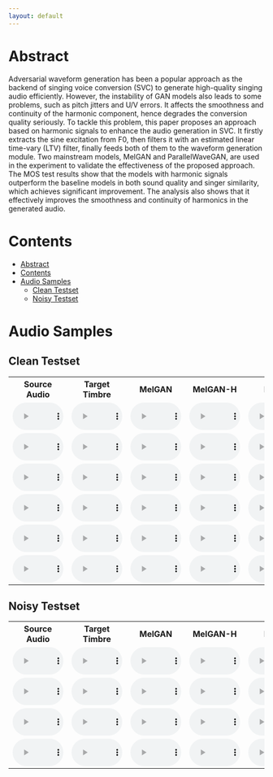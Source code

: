 ```yaml
---
layout: default
---
```


# Abstract
Adversarial waveform generation has been a popular approach as the backend of singing voice conversion (SVC) to generate high-quality singing audio efficiently. However, the instability of GAN models also leads to some problems, such as pitch jitters and U/V errors. It affects the smoothness and continuity of the harmonic component, hence degrades the conversion quality seriously. To tackle this problem, this paper proposes an approach based on harmonic signals to enhance the audio generation in SVC. It firstly extracts the sine excitation from F0, then filters it with an estimated linear time-vary (LTV) filter, finally feeds both of them to the waveform generation module. Two mainstream models, MelGAN and ParallelWaveGAN, are used in the experiment to validate the effectiveness of the proposed approach. The MOS test results show that the models with harmonic signals outperform the baseline models in both sound quality and singer similarity, which achieves significant improvement. The analysis also shows that it effectively improves the smoothness and continuity of harmonics in the generated audio.

# Contents
- [Abstract](#abstract)
- [Contents](#contents)
- [Audio Samples](#audio-samples)
  - [Clean Testset](#clean-testset)
  - [Noisy Testset](#noisy-testset)

# Audio Samples

## Clean Testset

<table align="center">
    <tr><th style="text-align:center">Source Audio</th><th style="text-align:center">Target Timbre</th><th style="text-align:center">MelGAN</th><th style="text-align:center">MelGAN-H</th><th style="text-align:center">PWG</th><th style="text-align:center">PWG-S</th><th style="text-align:center">PWG-H</th></tr>
    <tr>
        <td style="word-wrap:break-word;text-align:center">
            <audio controls style="width: 100px;text-align:center"><source src="./sample/source/F001_01-04.wav"></audio>
        </td>
        <td style="word-wrap:break-word;text-align:center">
            <audio controls style="width: 100px;text-align:center"><source src="./sample/target/F001_01-04.wav"></audio>
        </td>
        <td style="word-wrap:break-word;text-align:center">
            <audio controls style="width: 100px;text-align:center"><source src="./sample/melgan/F001_01-04.wav"></audio>
        </td>
        <td style="word-wrap:break-word;text-align:center">
            <audio controls style="width: 100px;text-align:center"><source src="./sample/melgan_h/F001_01-04.wav"></audio>
        </td>
        <td style="word-wrap:break-word;text-align:center">
            <audio controls style="width: 100px;text-align:center"><source src="./sample/pwg/F001_01-04.wav"></audio>
        </td>
        <td style="word-wrap:break-word;text-align:center">
            <audio controls style="width: 100px;text-align:center"><source src="./sample/pwg_s/F001_01-04.wav"></audio>
        </td>
        <td style="word-wrap:break-word;text-align:center">
            <audio controls style="width: 100px;text-align:center"><source src="./sample/pwg_h/F001_01-04.wav"></audio>
        </td>
    </tr>
    <tr>
        <td style="word-wrap:break-word;text-align:center">
            <audio controls style="width: 100px;text-align:center"><source src="./sample/source/F002_01-08.wav"></audio>
        </td>
        <td style="word-wrap:break-word;text-align:center">
            <audio controls style="width: 100px;text-align:center"><source src="./sample/target/F002_01-08.wav"></audio>
        </td>
        <td style="word-wrap:break-word;text-align:center">
            <audio controls style="width: 100px;text-align:center"><source src="./sample/melgan/F002_01-08.wav"></audio>
        </td>
        <td style="word-wrap:break-word;text-align:center">
            <audio controls style="width: 100px;text-align:center"><source src="./sample/melgan_h/F002_01-08.wav"></audio>
        </td>
        <td style="word-wrap:break-word;text-align:center">
            <audio controls style="width: 100px;text-align:center"><source src="./sample/pwg/F002_01-08.wav"></audio>
        </td>
        <td style="word-wrap:break-word;text-align:center">
            <audio controls style="width: 100px;text-align:center"><source src="./sample/pwg_s/F002_01-08.wav"></audio>
        </td>
        <td style="word-wrap:break-word;text-align:center">
            <audio controls style="width: 100px;text-align:center"><source src="./sample/pwg_h/F002_01-08.wav"></audio>
        </td>
    </tr>
    <tr>
        <td style="word-wrap:break-word;text-align:center">
            <audio controls style="width: 100px;text-align:center"><source src="./sample/source/F003_01-01.wav"></audio>
        </td>
        <td style="word-wrap:break-word;text-align:center">
            <audio controls style="width: 100px;text-align:center"><source src="./sample/target/F003_01-01.wav"></audio>
        </td>
        <td style="word-wrap:break-word;text-align:center">
            <audio controls style="width: 100px;text-align:center"><source src="./sample/melgan/F003_01-01.wav"></audio>
        </td>
        <td style="word-wrap:break-word;text-align:center">
            <audio controls style="width: 100px;text-align:center"><source src="./sample/melgan_h/F003_01-01.wav"></audio>
        </td>
        <td style="word-wrap:break-word;text-align:center">
            <audio controls style="width: 100px;text-align:center"><source src="./sample/pwg/F003_01-01.wav"></audio>
        </td>
        <td style="word-wrap:break-word;text-align:center">
            <audio controls style="width: 100px;text-align:center"><source src="./sample/pwg_s/F003_01-01.wav"></audio>
        </td>
        <td style="word-wrap:break-word;text-align:center">
            <audio controls style="width: 100px;text-align:center"><source src="./sample/pwg_h/F003_01-01.wav"></audio>
        </td>
    </tr>
    <tr>
        <td style="word-wrap:break-word;text-align:center">
            <audio controls style="width: 100px;text-align:center"><source src="./sample/source/M001_01-04.wav"></audio>
        </td>
        <td style="word-wrap:break-word;text-align:center">
            <audio controls style="width: 100px;text-align:center"><source src="./sample/target/M001_01-04.wav"></audio>
        </td>
        <td style="word-wrap:break-word;text-align:center">
            <audio controls style="width: 100px;text-align:center"><source src="./sample/melgan/M001_01-04.wav"></audio>
        </td>
        <td style="word-wrap:break-word;text-align:center">
            <audio controls style="width: 100px;text-align:center"><source src="./sample/melgan_h/M001_01-04.wav"></audio>
        </td>
        <td style="word-wrap:break-word;text-align:center">
            <audio controls style="width: 100px;text-align:center"><source src="./sample/pwg/M001_01-04.wav"></audio>
        </td>
        <td style="word-wrap:break-word;text-align:center">
            <audio controls style="width: 100px;text-align:center"><source src="./sample/pwg_s/M001_01-04.wav"></audio>
        </td>
        <td style="word-wrap:break-word;text-align:center">
            <audio controls style="width: 100px;text-align:center"><source src="./sample/pwg_h/M001_01-04.wav"></audio>
        </td>
    </tr>
    <tr>
        <td style="word-wrap:break-word;text-align:center">
            <audio controls style="width: 100px;text-align:center"><source src="./sample/source/M002_01-02.wav"></audio>
        </td>
        <td style="word-wrap:break-word;text-align:center">
            <audio controls style="width: 100px;text-align:center"><source src="./sample/target/M002_01-02.wav"></audio>
        </td>
        <td style="word-wrap:break-word;text-align:center">
            <audio controls style="width: 100px;text-align:center"><source src="./sample/melgan/M002_01-02.wav"></audio>
        </td>
        <td style="word-wrap:break-word;text-align:center">
            <audio controls style="width: 100px;text-align:center"><source src="./sample/melgan_h/M002_01-02.wav"></audio>
        </td>
        <td style="word-wrap:break-word;text-align:center">
            <audio controls style="width: 100px;text-align:center"><source src="./sample/pwg/M002_01-02.wav"></audio>
        </td>
        <td style="word-wrap:break-word;text-align:center">
            <audio controls style="width: 100px;text-align:center"><source src="./sample/pwg_s/M002_01-02.wav"></audio>
        </td>
        <td style="word-wrap:break-word;text-align:center">
            <audio controls style="width: 100px;text-align:center"><source src="./sample/pwg_h/M002_01-02.wav"></audio>
        </td>
    </tr>
    <tr>
        <td style="word-wrap:break-word;text-align:center">
            <audio controls style="width: 100px;text-align:center"><source src="./sample/source/M003_01-00.wav"></audio>
        </td>
        <td style="word-wrap:break-word;text-align:center">
            <audio controls style="width: 100px;text-align:center"><source src="./sample/target/M003_01-00.wav"></audio>
        </td>
        <td style="word-wrap:break-word;text-align:center">
            <audio controls style="width: 100px;text-align:center"><source src="./sample/melgan/M003_01-00.wav"></audio>
        </td>
        <td style="word-wrap:break-word;text-align:center">
            <audio controls style="width: 100px;text-align:center"><source src="./sample/melgan_h/M003_01-00.wav"></audio>
        </td>
        <td style="word-wrap:break-word;text-align:center">
            <audio controls style="width: 100px;text-align:center"><source src="./sample/pwg/M003_01-00.wav"></audio>
        </td>
        <td style="word-wrap:break-word;text-align:center">
            <audio controls style="width: 100px;text-align:center"><source src="./sample/pwg_s/M003_01-00.wav"></audio>
        </td>
        <td style="word-wrap:break-word;text-align:center">
            <audio controls style="width: 100px;text-align:center"><source src="./sample/pwg_h/M003_01-00.wav"></audio>
        </td>
    </tr>
</table>

## Noisy Testset

<table align="center">
    <tr><th style="text-align:center">Source Audio</th><th style="text-align:center">Target Timbre</th><th style="text-align:center">MelGAN</th><th style="text-align:center">MelGAN-H</th><th style="text-align:center">PWG</th><th style="text-align:center">PWG-S</th><th style="text-align:center">PWG-H</th></tr>
<tr>
        <td style="word-wrap:break-word;text-align:center">
            <audio controls style="width: 100px;text-align:center"><source src="./sample/source/241_922585432_01-07.wav"></audio>       
        </td>
        <td style="word-wrap:break-word;text-align:center">
            <audio controls style="width: 100px;text-align:center"><source src="./sample/target/241_922585432_01-07.wav"></audio>       
        </td>
        <td style="word-wrap:break-word;text-align:center">
            <audio controls style="width: 100px;text-align:center"><source src="./sample/melgan/241_922585432_01-07.wav"></audio>       
        </td>
        <td style="word-wrap:break-word;text-align:center">
            <audio controls style="width: 100px;text-align:center"><source src="./sample/melgan_h/241_922585432_01-07.wav"></audio>     
        </td>
        <td style="word-wrap:break-word;text-align:center">
            <audio controls style="width: 100px;text-align:center"><source src="./sample/pwg/241_922585432_01-07.wav"></audio>
        </td>
        <td style="word-wrap:break-word;text-align:center">
            <audio controls style="width: 100px;text-align:center"><source src="./sample/pwg_s/241_922585432_01-07.wav"></audio>        
        </td>
        <td style="word-wrap:break-word;text-align:center">
            <audio controls style="width: 100px;text-align:center"><source src="./sample/pwg_h/241_922585432_01-07.wav"></audio>        
        </td>
    </tr>
    <tr>
        <td style="word-wrap:break-word;text-align:center">
            <audio controls style="width: 100px;text-align:center"><source src="./sample/source/245_923373130_00-01.wav"></audio>       
        </td>
        <td style="word-wrap:break-word;text-align:center">
            <audio controls style="width: 100px;text-align:center"><source src="./sample/target/245_923373130_00-01.wav"></audio>       
        </td>
        <td style="word-wrap:break-word;text-align:center">
            <audio controls style="width: 100px;text-align:center"><source src="./sample/melgan/245_923373130_00-01.wav"></audio>       
        </td>
        <td style="word-wrap:break-word;text-align:center">
            <audio controls style="width: 100px;text-align:center"><source src="./sample/melgan_h/245_923373130_00-01.wav"></audio>     
        </td>
        <td style="word-wrap:break-word;text-align:center">
            <audio controls style="width: 100px;text-align:center"><source src="./sample/pwg/245_923373130_00-01.wav"></audio>
        </td>
        <td style="word-wrap:break-word;text-align:center">
            <audio controls style="width: 100px;text-align:center"><source src="./sample/pwg_s/245_923373130_00-01.wav"></audio>        
        </td>
        <td style="word-wrap:break-word;text-align:center">
            <audio controls style="width: 100px;text-align:center"><source src="./sample/pwg_h/245_923373130_00-01.wav"></audio>        
        </td>
    </tr>
    <tr>
        <td style="word-wrap:break-word;text-align:center">
            <audio controls style="width: 100px;text-align:center"><source src="./sample/source/4_923164415_00-02.wav"></audio>
        </td>
        <td style="word-wrap:break-word;text-align:center">
            <audio controls style="width: 100px;text-align:center"><source src="./sample/target/4_923164415_00-02.wav"></audio>
        </td>
        <td style="word-wrap:break-word;text-align:center">
            <audio controls style="width: 100px;text-align:center"><source src="./sample/melgan/4_923164415_00-02.wav"></audio>
        </td>
        <td style="word-wrap:break-word;text-align:center">
            <audio controls style="width: 100px;text-align:center"><source src="./sample/melgan_h/4_923164415_00-02.wav"></audio>       
        </td>
        <td style="word-wrap:break-word;text-align:center">
            <audio controls style="width: 100px;text-align:center"><source src="./sample/pwg/4_923164415_00-02.wav"></audio>
        </td>
        <td style="word-wrap:break-word;text-align:center">
            <audio controls style="width: 100px;text-align:center"><source src="./sample/pwg_s/4_923164415_00-02.wav"></audio>
        </td>
        <td style="word-wrap:break-word;text-align:center">
            <audio controls style="width: 100px;text-align:center"><source src="./sample/pwg_h/4_923164415_00-02.wav"></audio>
        </td>
    </tr>
    <tr>
        <td style="word-wrap:break-word;text-align:center">
            <audio controls style="width: 100px;text-align:center"><source src="./sample/source/676_922343617_00-00.wav"></audio>       
        </td>
        <td style="word-wrap:break-word;text-align:center">
            <audio controls style="width: 100px;text-align:center"><source src="./sample/target/676_922343617_00-00.wav"></audio>       
        </td>
        <td style="word-wrap:break-word;text-align:center">
            <audio controls style="width: 100px;text-align:center"><source src="./sample/melgan/676_922343617_00-00.wav"></audio>       
        </td>
        <td style="word-wrap:break-word;text-align:center">
            <audio controls style="width: 100px;text-align:center"><source src="./sample/melgan_h/676_922343617_00-00.wav"></audio>     
        </td>
        <td style="word-wrap:break-word;text-align:center">
            <audio controls style="width: 100px;text-align:center"><source src="./sample/pwg/676_922343617_00-00.wav"></audio>
        </td>
        <td style="word-wrap:break-word;text-align:center">
            <audio controls style="width: 100px;text-align:center"><source src="./sample/pwg_s/676_922343617_00-00.wav"></audio>        
        </td>
        <td style="word-wrap:break-word;text-align:center">
            <audio controls style="width: 100px;text-align:center"><source src="./sample/pwg_h/676_922343617_00-00.wav"></audio>        
        </td>
    </tr>
</table>